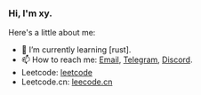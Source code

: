 ### Hi, I'm xy.

Here's a little about me:

- 🌱 I’m currently learning [rust].
- 📫 How to reach me: [Email](xyzmhx@gmail.com), [Telegram](https://t.me/okuzorakohaku), [Discord](https://discord.gg/Tjcc6G9K8Q).
- Leetcode: [leetcode](https://leetcode.com/xy01/)
- Leetcode.cn: [leecode.cn](https://leetcode.cn/u/abenana/)
